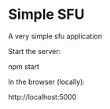 # Simple SFU
A very simple sfu application

Start the server:

npm start

In the browser (locally):

http://localhost:5000
